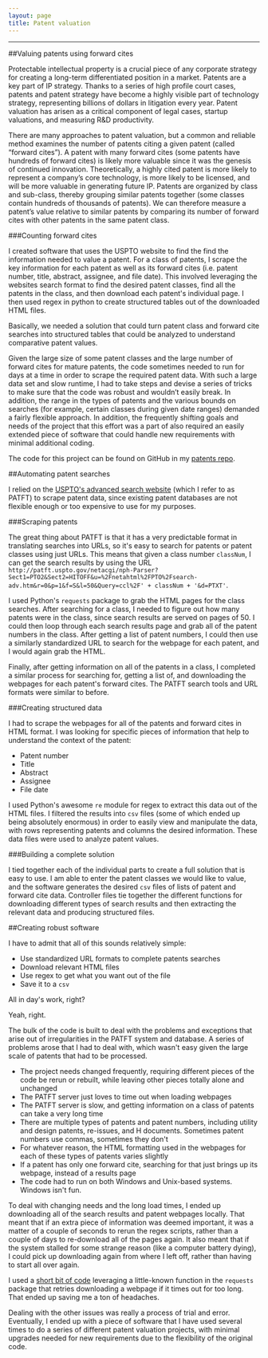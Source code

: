 ```yaml
---
layout: page
title: Patent valuation
---
```


****

##Valuing patents using forward cites

Protectable intellectual property is a crucial piece of any corporate strategy for creating a long-term differentiated position in a market. Patents are a key part of IP strategy. Thanks to a series of high profile court cases, patents and patent strategy have become a highly visible part of technology strategy, representing billions of dollars in litigation every year. Patent valuation has arisen as a critical component of legal cases, startup valuations, and measuring R&D productivity.

There are many approaches to patent valuation, but a common and reliable method examines the number of patents citing a given patent (called “forward cites”). A patent with many forward cites (some patents have hundreds of forward cites) is likely more valuable since it was the genesis of continued innovation. Theoretically, a highly cited patent is more likely to represent a company’s core technology, is more likely to be licensed, and will be more valuable in generating future IP. Patents are organized by class and sub-class, thereby grouping similar patents together (some classes contain hundreds of thousands of patents). We can therefore measure a patent’s value relative to similar patents by comparing its number of forward cites with other patents in the same patent class.

###Counting forward cites

I created software that uses the USPTO website to find the find the information needed to value a patent. For a class of patents, I scrape the key information for each patent as well as its forward cites (i.e. patent number, title, abstract, assignee, and file date). This involved leveraging the websites search format to find the desired patent classes, find all the patents in the class, and then download each patent's individual page. I then used regex in python to create structured tables out of the downloaded HTML files.

Basically, we needed a solution that could turn patent class and forward cite searches into structured tables that could be analyzed to understand comparative patent values.

Given the large size of some patent classes and the large number of forward cites for mature patents, the code sometimes needed to run for days at a time in order to scrape the required patent data. With such a large data set and slow runtime, I had to take steps and devise a series of tricks to make sure that the code was robust and wouldn’t easily break. In addition, the range in the types of patents and the various bounds on searches (for example, certain classes during given date ranges) demanded a fairly flexible approach. In addition, the frequently shifting goals and needs of the project that this effort was a part of also required an easily extended piece of software that could handle new requirements with minimal additional coding.

The code for this project can be found on GitHub in my [patents repo](https://github.com/winstonlarson/patents).

##Automating patent searches

I relied on the [USPTO's advanced search website](http://patft.uspto.gov/netahtml/PTO/search-adv.htm) (which I refer to as PATFT) to scrape patent data, since existing patent databases are not flexible enough or too expensive to use for my purposes.

###Scraping patents

The great thing about PATFT is that it has a very predictable format in translating searches into URLs, so it's easy to search for patents or patent classes using just URLs. This means that given a class number `classNum`, I can get the search results by using the URL `http://patft.uspto.gov/netacgi/nph-Parser?Sect1=PTO2&Sect2=HITOFF&u=%2Fnetahtml%2FPTO%2Fsearch-adv.htm&r=0&p=1&f=S&l=50&Query=ccl%2F' + classNum + '&d=PTXT'`.

I used Python's `requests` package to grab the HTML pages for the class searches. After searching for a class, I needed to figure out how many patents were in the class, since search results are served on pages of 50. I could then loop through each search results page and grab all of the patent numbers in the class. After getting a list of patent numbers, I could then use a similarly standardized URL to search for the webpage for each patent, and I would again grab the HTML.

Finally, after getting information on all of the patents in a class, I completed a similar process for searching for, getting a list of, and downloading the webpages for each patent's forward cites. The PATFT search tools and URL formats were similar to before.

###Creating structured data

I had to scrape the webpages for all of the patents and forward cites in HTML format. I was looking for specific pieces of information that help to understand the context of the patent:

+ Patent number
+ Title
+ Abstract
+ Assignee
+ File date

I used Python's awesome `re` module for regex to extract this data out of the HTML files. I filtered the results into `csv` files (some of which ended up being absolutely enormous) in order to easily view and manipulate the data, with rows representing patents and columns the desired information. These data files were used to analyze patent values.

###Building a complete solution

I tied together each of the individual parts to create a full solution that is easy to use. I am able to enter the patent classes we would like to value, and the software generates the desired `csv` files of lists of patent and forward cite data. Controller files tie together the different functions for downloading different types of search results and then extracting the relevant data and producing structured files.

##Creating robust software

I have to admit that all of this sounds relatively simple:

+ Use standardized URL formats to complete patents searches
+ Download relevant HTML files
+ Use regex to get what you want out of the file
+ Save it to a `csv`

All in day's work, right?

Yeah, right.

The bulk of the code is built to deal with the problems and exceptions that arise out of irregularities in the PATFT system and database. A series of problems arose that I had to deal with, which wasn't easy given the large scale of patents that had to be processed.

+ The project needs changed frequently, requiring different pieces of the code be rerun or rebuilt, while leaving other pieces totally alone and unchanged
+ The PATFT server just loves to time out when loading webpages
+ The PATFT server is slow, and getting information on a class of patents can take a very long time
+ There are multiple types of patents and patent numbers, including utility and design patents, re-issues, and H documents. Sometimes patent numbers use commas, sometimes they don't
 + For whatever reason, the HTML formatting used in the webpages for each of these types of patents varies slightly
+ If a patent has only one forward cite, searching for that just brings up its webpage, instead of a results page
+ The code had to run on both Windows and Unix-based systems. Windows isn't fun.

To deal with changing needs and the long load times, I ended up downloading all of the search results and patent webpages locally. That meant that if an extra piece of information was deemed important, it was a matter of a couple of seconds to rerun the regex scripts, rather than a couple of days to re-download all of the pages again. It also meant that if the system stalled for some strange reason (like a computer battery dying), I could pick up downloading again from where I left off, rather than having to start all over again.

I used a [short bit of code](https://gist.github.com/winstonlarson/7dd141800227359a37ee) leveraging a little-known function in the `requests` package that retries downloading a webpage if it times out for too long. That ended up saving me a ton of headaches.

Dealing with the other issues was really a process of trial and error. Eventually, I ended up with a piece of software that I have used several times to do a series of different patent valuation projects, with minimal upgrades needed for new requirements due to the flexibility of the original code.
